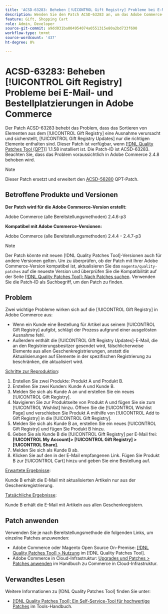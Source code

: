 ```yaml
---
title: 'ACSD-63283: Beheben [!UICONTROL Gift Registry] Probleme bei E-Mail- und Bestellplatzierungen in Adobe Commerce'
description: Wenden Sie den Patch ACSD-63283 an, um das Adobe Commerce-Problem zu beheben, bei dem die Bestellung von Elementen aus dem [!UICONTROL Gift Registry] einen Ausnahmefehler verursacht und sicherstellt, [!UICONTROL Gift Registry Updates] nur die richtigen Elemente enthalten sind.
feature: Gift, Shopping Cart
role: Admin, Developer
source-git-commit: a9dd031ba004954074a0551315e80a2bd733f690
workflow-type: tm+mt
source-wordcount: '437'
ht-degree: 0%

---
```


# ACSD-63283: Beheben [!UICONTROL Gift Registry] Probleme bei E-Mail- und Bestellplatzierungen in Adobe Commerce

Der Patch ACSD-63283 behebt das Problem, dass das Sortieren von Elementen aus dem [!UICONTROL Gift Registry] eine Ausnahme verursacht und sicherstellt, [!UICONTROL Gift Registry Updates] nur die richtigen Elemente enthalten sind. Dieser Patch ist verfügbar, wenn [[!DNL Quality Patches Tool (QPT)]](/help/tools/quality-patches-tool/quality-patches-tool-to-self-serve-quality-patches.md) 1.1.58 installiert ist. Die Patch-ID ist ACSD-63283. Beachten Sie, dass das Problem voraussichtlich in Adobe Commerce 2.4.8 behoben wird.

>[!NOTE]
>Dieser Patch ersetzt und erweitert den [ACSD-56280](https://experienceleague.adobe.com/de/docs/commerce-operations/tools/quality-patches-tool/patches-available-in-qpt/v1-1-44/acsd-56280-gift-registry-purchases-are-not-completed) QPT-Patch.

## Betroffene Produkte und Versionen

**Der Patch wird für die Adobe Commerce-Version erstellt:**

Adobe Commerce (alle Bereitstellungsmethoden) 2.4.6-p3

**Kompatibel mit Adobe Commerce-Versionen:**

Adobe Commerce (alle Bereitstellungsmethoden) 2.4.4 - 2.4.7-p3

>[!NOTE]
>
>Der Patch könnte mit neuen [!DNL Quality Patches Tool]-Versionen auch für andere Versionen gelten. Um zu überprüfen, ob der Patch mit Ihrer Adobe Commerce-Version kompatibel ist, aktualisieren Sie das `magento/quality-patches` auf die neueste Version und überprüfen Sie die Kompatibilität auf der Seite [[!DNL Quality Patches Tool]: Nach Patches suchen](https://experienceleague.adobe.com/tools/commerce-quality-patches/index.html?lang=de). Verwenden Sie die Patch-ID als Suchbegriff, um den Patch zu finden.

## Problem

Zwei wichtige Probleme wirken sich auf die [!UICONTROL Gift Registry] in Adobe Commerce aus:

* Wenn ein Kunde eine Bestellung für Artikel aus seinem [!UICONTROL Gift Registry] aufgibt, schlägt der Prozess aufgrund einer ausgelösten Ausnahme fehl.
* Außerdem enthält die [!UICONTROL Gift Registry Updates]-E-Mail, die an den Registrierungsbesitzer gesendet wird, fälschlicherweise Elemente aus allen Geschenkregistrierungen, anstatt die Aktualisierungen auf Elemente in der spezifischen Registrierung zu beschränken, die aktualisiert wird.

<u>Schritte zur Reproduktion</u>:

1. Erstellen Sie zwei Produkte: Produkt A und Produkt B.
1. Erstellen Sie zwei Kunden: Kunde A und Kunde B.
1. Melden Sie sich als Kunde A an und erstellen Sie ein neues [!UICONTROL Gift Registry].
1. Navigieren Sie zur Produktseite von Produkt A und fügen Sie sie zum [!UICONTROL Wishlist] hinzu. Öffnen Sie die [!UICONTROL Wishlist Page] und verschieben Sie Produkt A mithilfe von [!UICONTROL Add to Gift Registry] in die [!UICONTROL Gift Registry].
1. Melden Sie sich als Kunde B an, erstellen Sie ein neues [!UICONTROL Gift Registry] und fügen Sie Produkt B hinzu.
1. Geben Sie als Kunde B die [!UICONTROL Gift Registry] per E-Mail frei: **[!UICONTROL My Account]> [!UICONTROL Gift Registry] >[!UICONTROL Share]**.
1. Melden Sie sich als Kunde B ab.
1. Klicken Sie auf den in der E-Mail empfangenen Link. Fügen Sie Produkt B zur [!UICONTROL Cart] hinzu und geben Sie eine Bestellung auf.

<u>Erwartete Ergebnisse</u>:

Kunde B erhält die E-Mail mit aktualisierten Artikeln nur aus der Geschenkregistrierung.

<u>Tatsächliche Ergebnisse</u>:

Kunde B erhält die E-Mail mit Artikeln aus allen Geschenkregistern.

## Patch anwenden

Verwenden Sie je nach Bereitstellungsmethode die folgenden Links, um einzelne Patches anzuwenden:

* Adobe Commerce oder Magento Open Source On-Premise: [[!DNL Quality Patches Tool] > Nutzung](/help/tools/quality-patches-tool/usage.md) im [!DNL Quality Patches Tool].
* Adobe Commerce in Cloud-Infrastruktur: [Upgrades und Patches > Patches anwenden](https://experienceleague.adobe.com/docs/commerce-cloud-service/user-guide/develop/upgrade/apply-patches.html?lang=de) im Handbuch zu Commerce in Cloud-Infrastruktur.


## Verwandtes Lesen

Weitere Informationen zu [!DNL Quality Patches Tool] finden Sie unter:

* [[!DNL Quality Patches Tool]: Ein Self-Service-Tool für hochwertige Patches](/help/tools/quality-patches-tool/quality-patches-tool-to-self-serve-quality-patches.md) im Tools-Handbuch.
